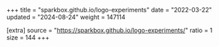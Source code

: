 +++
title = "sparkbox.github.io/logo-experiments"
date = "2022-03-22"
updated = "2024-08-24"
weight = 147114

[extra]
source = "https://sparkbox.github.io/logo-experiments/"
ratio = 1
size = 144
+++
